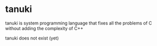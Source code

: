 # tanuki

tanuki is system programming language that fixes all the problems of C without
adding the complexity of C++

tanuki does not exist (yet)

